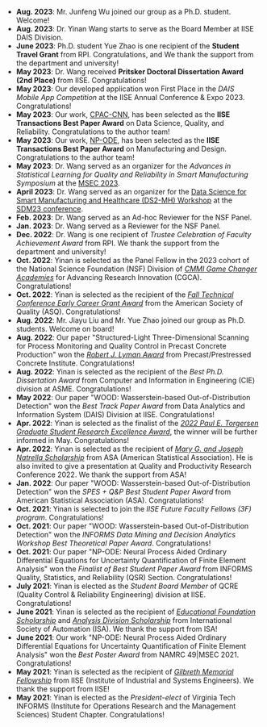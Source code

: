 * **Aug. 2023**: Mr. Junfeng Wu joined our group as a Ph.D. student. Welcome!
* **Aug. 2023**: Dr. Yinan Wang starts to serve as the Board Member at IISE DAIS Division.
* **June 2023**: Ph.D. student Yue Zhao is one recipient of the **Student Travel Grant** from RPI. Congratulations, and We thank the support from the department and university!
* **May 2023**: Dr. Wang received **Pritsker Doctoral Dissertation Award (2nd Place)** from IISE. Congratulations! 
* **May 2023**: Our developed application won First Place in the _DAIS Mobile App Competition_ at the IISE Annual Conference & Expo 2023. Congratulations!
* **May 2023**: Our work, [CPAC-CNN](https://www.tandfonline.com/doi/abs/10.1080/24725854.2021.1894514), has been selected as the **IISE Transactions Best Paper Award** on Data Science, Quality, and Reliability. Congratulations to the author team!
* **May 2023**: Our work, [NP-ODE](https://www.tandfonline.com/doi/abs/10.1080/24725854.2021.1891485), has been selected as the **IISE Transactions Best Paper Award** on Manufacturing and Design. Congratulations to the author team!
* **May 2023**: Dr. Wang served as an organizer for the _Advances in Statistical Learning for Quality and Reliability in Smart Manufacturing Symposium_ at the [MSEC 2023](https://msec-namrc2023.rutgers.edu/about).
* **April 2023**: Dr. Wang served as an organizer for the [Data Science for Smart Manufacturing and Healthcare (DS2-MH) Workshop](https://sdm23wsmh.github.io/) at the [SDM23 conference](https://www.siam.org/conferences/cm/conference/sdm23).
* **Feb. 2023**: Dr. Wang served as an Ad-hoc Reviewer for the NSF Panel.
* **Jan. 2023**: Dr. Wang served as a Reviewer for the NSF Panel.
* **Dec. 2022**: Dr. Wang is one recipient of _Trustee Celebration of Faculty Achievement Award_ from RPI. We thank the support from the department and university!
* **Oct. 2022**: Yinan is selected as the Panel Fellow in the 2023 cohort of the National Science Foundation (NSF) Division of [_CMMI Game Changer Academies_](https://www.gamechangeracademies.com/#panel) for Advancing Research Innovation (CGCA). Congratulations!
* **Oct. 2022**: Yinan is selected as the recipient of the [_Fall Technical Conference Early Career Grant Award_](https://stattrak.amstat.org/2022/08/01/asq-grants-fall-conference/) from the American Society of Quality (ASQ). Congratulations!
* **Aug. 2022**: Mr. Jiayu Liu and Mr. Yue Zhao joined our group as Ph.D. students. Welcome on board!
* **Aug. 2022**: Our paper "Structured-Light Three-Dimensional Scanning for Process Monitoring and Quality Control in Precast Concrete Production" won the [_Robert J. Lyman Award_](https://www.pci.org/PCI/About/Awards/PCI_Journal_Awards.aspx?hkey=b074a844-014c-4fcf-857f-99a53f874ce2) from Precast/Prestressed Concrete Institute. Congratulations!
* **Aug. 2022**: Yinan is selected as the recipient of the _Best Ph.D. Dissertation Award_ from Computer and Information in Engineering (CIE) division at ASME. Congratulations!
* **May 2022**: Our paper "WOOD: Wasserstein-based Out-of-Distribution Detection" won the _Best Track Paper Award_ from Data Analytics and Information System (DAIS) Division at IISE. Congratulations!
* **Apr. 2022**: Yinan is selected as the finalist of the [_2022 Paul E. Torgersen Graduate Student Research Excellence Award_](https://eng.vt.edu/academics/graduate-life/deans-graduate-team/paul-torgersen-graduate-student-research-excellence-award.html), the winner will be further informed in May. Congratulations!
* **Apr. 2022**: Yinan is selected as the recipient of [_Mary G. and Joseph Natrella Scholarship_](https://community.amstat.org/qp/scholarshipsawards/marygandjosephnatrellascholarship) from ASA (American Statistical Association). He is also invited to give a presentation at Quality and Productivity Research Conference 2022. We thank the support from ASA!
* **Jan. 2022**: Our paper "WOOD: Wasserstein-based Out-of-Distribution Detection" won the _SPES + Q&P Best Student Paper Award_ from American Statistical Association (ASA). Congratulations!
* **Oct. 2021**: Yinan is selected to join the _IISE Future Faculty Fellows (3F) program_. Congratulations!
* **Oct. 2021**: Our paper "WOOD: Wasserstein-based Out-of-Distribution Detection" won the _INFORMS Data Mining and Decision Analytics Workshop Best Theoretical Paper Award_. Congratulations!
* **Oct. 2021**: Our paper "NP-ODE: Neural Process Aided Ordinary Differential Equations for Uncertainty Quantification of Finite Element Analysis" won the _Finalist of Best Student Paper Award_ from INFORMS Quality, Statistics, and Reliability (QSR) Section. Congratulations!
* **July 2021**: Yinan is elected as the _Student Board Member_ of QCRE (Quality Control & Reliability Engineering) division at IISE. Congratulations!
* **June 2021**: Yinan is selected as the recipient of [_Educational Foundation Scholarship_](https://www.isa.org/membership/students/scholarships/isa-educational-foundation-scholarship-recipients) and [_Analysis Division Scholarship_](https://www.isa.org/membership/students/scholarships/isa-section-and-district-scholarships) from International Society of Automation (ISA). We thank the support from ISA!
* **June 2021**: Our work "NP-ODE: Neural Process Aided Ordinary Differential Equations for Uncertainty Quantification of Finite Element Analysis" won the _Best Poster Award_ from NAMRC 49|MSEC 2021. Congratulations!
* **May 2021**: Yinan is selected as the recipient of [_Gilbreth Memorial Fellowship_](https://www.isa.org/membership/students/scholarships/isa-educational-foundation-scholarship-recipients) from IISE (Institute of Industrial and Systems Engineers). We thank the support from IISE!
* **May 2021**: Yinan is elected as the _President-elect_ of Virginia Tech INFORMS (Institute for Operations Research and the Management Sciences) Student Chapter. Congratulations!
